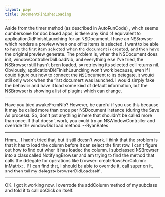```yaml
---
layout: page
title: DocumentFinishedLoading
---
```


Aside from the timer method (as described in AutoRunCode) , which seems cumbersome for doc based apps, is there any kind of equivalent to applicationDidFinishLaunching for an NSDocument. I have an NSBrowser which renders a preview when one of its items is selected. I want to be able to have the first item selected when the document is created, and then have the original preview generate.
The problem is, when the NSDocument does init, windowControllerDidLoadNib, and everything else I've tried, the NSBrowser still hasn't been loaded, so retrieving its selected cell returns nil. Obviously, applicationDidFinishLaunching won't work because, even if I could figure out how to connect the NSDocument to its delegate, it would still only work when the first document was launched. I would simply fake the behavior and have it load some kind of default information, but the NSBrowser is showing a list of plugins which can change.

----

Have you tried awakeFromNib? However, be careful if you use this because it may be called more than once per NSDocument instance (during the Save As process). So, don't put anything in here that shouldn't be called more than once. If that doesn't work, you could try an NSWindowController and override the windowDidLoad method. --RyanBates

----

Hmm... I hadn't tried that, but it still doesn't work. I think that the problem is that it has to load the column before it can select the first row. I can't figure out how to find out when it has loaded the column. I subclassed NSBrowser into a class called NotifyingBrowser and am trying to find the method that calls the delegate for operations like     browser: createRowsForColumn: inMatrix: . If I can find that, I should be able to override it, call super on it, and then tell my delegate     browserDidLoad:self .

----
OK. I got it working now. I overrode the addColumn method of my subclass and told it to call doClick on itself.

